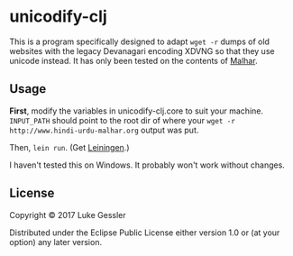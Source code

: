 # unicodify-clj

This is a program specifically designed to adapt `wget -r` dumps of old websites with the legacy Devanagari encoding XDVNG so that they use unicode instead. It has only been tested on the contents of [Malhar](http://www.hindi-urdu-malhar.org).

## Usage

**First**, modify the variables in unicodify-clj.core to suit your machine. `INPUT_PATH` should point to the root dir of where your `wget -r http://www.hindi-urdu-malhar.org` output was put.

Then, `lein run`. (Get [Leiningen](https://leiningen.org/).)

I haven't tested this on Windows. It probably won't work without changes.

## License

Copyright © 2017 Luke Gessler

Distributed under the Eclipse Public License either version 1.0 or (at
your option) any later version.
